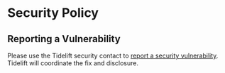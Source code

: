# Security Policy

## Reporting a Vulnerability

Please use the Tidelift security contact to [report a security
vulnerability](https://tidelift.com/security).  Tidelift will coordinate the fix
and disclosure.

